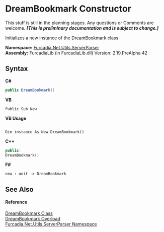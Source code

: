 # DreamBookmark Constructor 
This stuff is still in the planning stages. Any questions or Comments are welcome. _**\[This is preliminary documentation and is subject to change.\]**_

Initializes a new instance of the <a href="T_Furcadia_Net_Utils_ServerParser_DreamBookmark">DreamBookmark</a> class

**Namespace:**&nbsp;<a href="N_Furcadia_Net_Utils_ServerParser">Furcadia.Net.Utils.ServerParser</a><br />**Assembly:**&nbsp;FurcadiaLib (in FurcadiaLib.dll) Version: 2.19.PreAlpha 42

## Syntax

**C#**<br />
``` C#
public DreamBookmark()
```

**VB**<br />
``` VB
Public Sub New
```

**VB Usage**<br />
``` VB Usage

Dim instance As New DreamBookmark()
```

**C++**<br />
``` C++
public:
DreamBookmark()
```

**F#**<br />
``` F#
new : unit -> DreamBookmark
```


## See Also


#### Reference
<a href="T_Furcadia_Net_Utils_ServerParser_DreamBookmark">DreamBookmark Class</a><br /><a href="Overload_Furcadia_Net_Utils_ServerParser_DreamBookmark__ctor">DreamBookmark Overload</a><br /><a href="N_Furcadia_Net_Utils_ServerParser">Furcadia.Net.Utils.ServerParser Namespace</a><br />